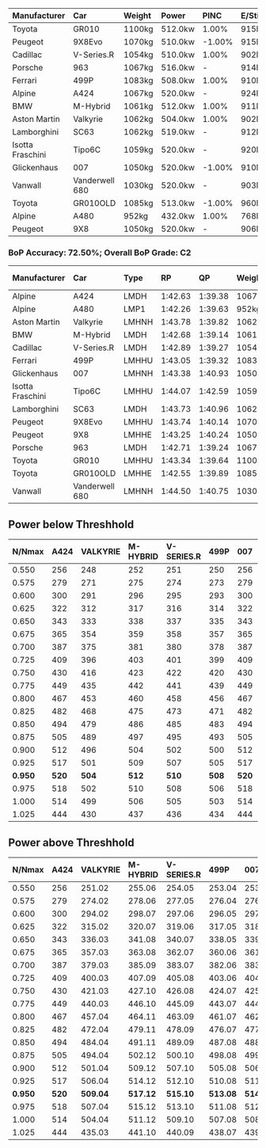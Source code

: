 | Manufacturer     | Car            | Weight | Power   | PINC    | E/Stint | FDS     |
|:-|:-|:-|:-|:-|:-|:-|
| Toyota           | GR010          | 1100kg | 512.0kw | 1.00%   | 915MJ   | 190kph  |
| Peugeot          | 9X8Evo         | 1070kg | 510.0kw | -1.00%  | 915MJ   | 190kph  |
| Cadillac         | V-Series.R     | 1054kg | 510.0kw | 1.00%   | 902MJ   |    -    |
| Porsche          | 963            | 1067kg | 516.0kw |    -    | 914MJ   |    -    |
| Ferrari          | 499P           | 1083kg | 508.0kw | 1.00%   | 910MJ   | 190kph  |
| Alpine           | A424           | 1067kg | 520.0kw |    -    | 924MJ   |    -    |
| BMW              | M-Hybrid       | 1061kg | 512.0kw | 1.00%   | 911MJ   |    -    |
| Aston Martin     | Valkyrie       | 1062kg | 504.0kw | 1.00%   | 902MJ   |    -    |
| Lamborghini      | SC63           | 1062kg | 519.0kw |    -    | 912MJ   |    -    |
| Isotta Fraschini | Tipo6C         | 1059kg | 520.0kw |    -    | 920MJ   | 190kph  |
| Glickenhaus      | 007            | 1050kg | 520.0kw | -1.00%  | 910MJ   |    -    |
| Vanwall          | Vanderwell 680 | 1030kg | 520.0kw |    -    | 903MJ   |    -    |
| Toyota           | GR010OLD       | 1085kg | 513.0kw | -1.00%  | 960MJ   | 150kph  |
| Alpine           | A480           | 952kg  | 432.0kw | 1.00%   | 768MJ   |    -    |
| Peugeot          | 9X8            | 1050kg | 520.0kw |    -    | 906MJ   | 150kph  |

### BoP Accuracy: 72.50%; Overall BoP Grade: C2
| Manufacturer     | Car            | Type  | RP      | QP      | Weight | Power¹  | Threshhold | PINC    | Power²   | E/Stint | AVG Vmax  | FDS     | RDLC | L/Stint | BOP-Grade | Model Accuracy | Model Points | Match%  | SimDiff |
|:-|:-|:-|:-|:-|:-|:-|:-|:-|:-|:-|:-|:-|:-|:-|:-|:-|:-|:-|:-|
| Alpine           | A424           | LMDH  | 1:42.63 | 1:39.38 | 1067kg | 520.0kw | 210.0kph   |    -    | 520.00kw |  924MJ  | 304.44kph |    -    | 1.01 | 33      | -D1       | 99.31%         | 2573         | 69.54%  | +0.75   |
| Alpine           | A480           | LMP1  | 1:42.26 | 1:39.63 |  952kg | 432.0kw | 210.0kph   | 1.00%   | 436.30kw |  768MJ  | 304.98kph |    -    | 0.98 | 31      | -E2       | 94.60%         | 1683         | 51.10%  | #       |
| Aston Martin     | Valkyrie       | LMHNH | 1:43.78 | 1:39.82 | 1062kg | 504.0kw | 210.0kph   | 1.00%   | 509.00kw |  902MJ  | 302.92kph |    -    | 1.02 | 33      | +D2       | 100.00%        | 630          | 60.77%  | +0.67   |
| BMW              | M-Hybrid       | LMDH  | 1:42.68 | 1:39.14 | 1061kg | 512.0kw | 210.0kph   | 1.00%   | 517.10kw |  911MJ  | 306.04kph |    -    | 1.02 | 33      | -C2       | 99.41%         | 2544         | 72.20%  | +0.71   |
| Cadillac         | V-Series.R     | LMDH  | 1:42.89 | 1:39.27 | 1054kg | 510.0kw | 210.0kph   | 1.00%   | 515.10kw |  902MJ  | 307.53kph |    -    | 1.02 | 33      | -B2       | 99.30%         | 4946         | 83.27%  | +0.83   |
| Ferrari          | 499P           | LMHHU | 1:43.05 | 1:39.32 | 1083kg | 508.0kw | 210.0kph   | 1.00%   | 513.10kw |  910MJ  | 305.47kph | 190kph  | 1.02 | 33      | -A2       | 100.00%        | 8223         | 90.35%  | +0.71   |
| Glickenhaus      | 007            | LMHNH | 1:43.38 | 1:40.93 | 1050kg | 520.0kw | 210.0kph   | -1.00%  | 514.80kw |  910MJ  | 310.53kph |    -    | 0.95 | 33      | ~A1       | 93.86%         | 2169         | 95.27%  | #       |
| Isotta Fraschini | Tipo6C         | LMHHU | 1:44.07 | 1:42.59 | 1059kg | 520.0kw | 210.0kph   |    -    | 520.00kw |  920MJ  | 308.43kph | 190kph  | 1.06 | 33      | +Ω1       | 97.73%         | 129          | 37.31%  | -0.39   |
| Lamborghini      | SC63           | LMDH  | 1:43.73 | 1:40.96 | 1062kg | 519.0kw | 210.0kph   |    -    | 519.00kw |  912MJ  | 302.97kph |    -    | 1.04 | 33      | +C1       | 98.78%         | 813          | 78.37%  | -0.66   |
| Peugeot          | 9X8Evo         | LMHHU | 1:43.74 | 1:40.14 | 1070kg | 510.0kw | 210.0kph   | -1.00%  | 504.90kw |  915MJ  | 311.43kph | 190kph  | 0.99 | 33      | +D1       | 96.77%         | 2307         | 69.34%  | +0.74   |
| Peugeot          | 9X8            | LMHHE | 1:43.25 | 1:40.24 | 1050kg | 520.0kw | 210.0kph   |    -    | 520.00kw |  906MJ  | 303.88kph | 150kph  | 1.03 | 33      | ~A1       | 97.99%         | 5010         | 100.00% | -0.44   |
| Porsche          | 963            | LMDH  | 1:42.71 | 1:39.24 | 1067kg | 516.0kw | 210.0kph   |    -    | 516.00kw |  914MJ  | 305.00kph |    -    | 1.01 | 33      | -C2       | 99.86%         | 11699        | 72.52%  | +0.48   |
| Toyota           | GR010          | LMHHU | 1:43.34 | 1:39.64 | 1100kg | 512.0kw | 210.0kph   | 1.00%   | 517.10kw |  915MJ  | 303.60kph | 190kph  | 1.01 | 33      | +A2       | 99.63%         | 6190         | 93.70%  | +0.46   |
| Toyota           | GR010OLD       | LMHHE | 1:42.55 | 1:39.89 | 1085kg | 513.0kw | 210.0kph   | -1.00%  | 507.90kw |  960MJ  | 307.77kph | 150kph  | 1.01 | 33      | -D1       | 93.47%         | 1031         | 67.52%  | #       |
| Vanwall          | Vanderwell 680 | LMHNH | 1:44.50 | 1:40.75 | 1030kg | 520.0kw | 210.0kph   |    -    | 520.00kw |  903MJ  | 306.36kph |    -    | 1.01 | 33      | +Ω1       | 94.33%         | 632          | 46.23%  | #       |

## Power below Threshhold
| N/Nmax    | A424    | VALKYRIE | M-HYBRID | V-SERIES.R | 499P    | 007     | TIPO6C  | SC63    | 9X8EVO  | 9X8     | 963     | GR010   | GR010OLD | VANDERWELL 680 | ​     | RPM      | A480       |
|:-|:-|:-|:-|:-|:-|:-|:-|:-|:-|:-|:-|:-|:-|:-|:-|:-|:-|
|  0.550    |  256    |  248     |  252     |  251       |  250    |  256    |  256    |  256    |  251    |  256    |  254    |  252    |  253     |  256           |  ​    |   --     |   -        |
|  0.575    |  279    |  271     |  275     |  274       |  273    |  279    |  279    |  279    |  274    |  279    |  277    |  275    |  276     |  279           |  ​    |   --     |   -        |
|  0.600    |  300    |  291     |  296     |  295       |  293    |  300    |  300    |  299    |  295    |  300    |  298    |  296    |  296     |  300           |  ​    |   --     |   -        |
|  0.625    |  322    |  312     |  317     |  316       |  314    |  322    |  322    |  321    |  316    |  322    |  319    |  317    |  317     |  322           |  ​    |   --     |   -        |
|  0.650    |  343    |  333     |  338     |  337       |  335    |  343    |  343    |  342    |  337    |  343    |  340    |  338    |  338     |  343           |  ​    |   --     |   -        |
|  0.675    |  365    |  354     |  359     |  358       |  357    |  365    |  365    |  364    |  358    |  365    |  362    |  359    |  360     |  365           |  ​    |   --     |   -        |
|  0.700    |  387    |  375     |  381     |  380       |  378    |  387    |  387    |  386    |  380    |  387    |  384    |  381    |  382     |  387           |  ​    |   --     |   -        |
|  0.725    |  409    |  396     |  403     |  401       |  399    |  409    |  409    |  408    |  401    |  409    |  406    |  403    |  403     |  409           |  ​    |   --     |   -        |
|  0.750    |  430    |  416     |  423     |  422       |  420    |  430    |  430    |  429    |  422    |  430    |  427    |  423    |  424     |  430           |  ​    |   --     |   -        |
|  0.775    |  449    |  435     |  442     |  441       |  439    |  449    |  449    |  448    |  441    |  449    |  446    |  442    |  443     |  449           |  ​    |  5000    |  -3386005  |
|  0.800    |  467    |  453     |  460     |  458       |  456    |  467    |  467    |  466    |  458    |  467    |  463    |  460    |  461     |  467           |  ​    |  5500    |  -3687783  |
|  0.825    |  482    |  468     |  475     |  473       |  471    |  482    |  482    |  481    |  473    |  482    |  478    |  475    |  476     |  482           |  ​    |  5999    |  -4004324  |
|  0.850    |  494    |  479     |  486     |  485       |  483    |  494    |  494    |  493    |  485    |  494    |  490    |  486    |  487     |  494           |  ​    |  6499    |  -4335628  |
|  0.875    |  505    |  489     |  497     |  495       |  493    |  505    |  505    |  504    |  495    |  505    |  501    |  497    |  498     |  505           |  ​    |  7000    |  -4681695  |
|  0.900    |  512    |  496     |  504     |  502       |  500    |  512    |  512    |  511    |  502    |  512    |  508    |  504    |  505     |  512           |  ​    |  7500    |  -5042525  |
|  0.925    |  517    |  501     |  509     |  507       |  505    |  517    |  517    |  516    |  507    |  517    |  513    |  509    |  510     |  517           |  ​    |  8000    |  429       |
| **0.950** | **520** | **504**  | **512**  | **510**    | **508** | **520** | **520** | **519** | **510** | **520** | **516** | **512** | **513**  | **520**        | **​** | **8499** | **432**    |
|  0.975    |  518    |  502     |  510     |  508       |  506    |  518    |  518    |  517    |  508    |  518    |  514    |  510    |  511     |  518           |  ​    |  9000    |  216       |
|  1.000    |  514    |  499     |  506     |  505       |  503    |  514    |  514    |  513    |  505    |  514    |  510    |  506    |  507     |  514           |  ​    |   --     |   -        |
|  1.025    |  444    |  430     |  437     |  436       |  434    |  444    |  444    |  443    |  436    |  444    |  441    |  437    |  438     |  444           |  ​    |   --     |   -        |

## Power above Threshhold
| N/Nmax    | A424    | VALKYRIE   | M-HYBRID   | V-SERIES.R | 499P       | 007        | TIPO6C  | SC63    | 9X8EVO     | 9X8     | 963     | GR010      | GR010OLD   | VANDERWELL 680 | ​     | RPM      | A480            |
|:-|:-|:-|:-|:-|:-|:-|:-|:-|:-|:-|:-|:-|:-|:-|:-|:-|:-|
|  0.550    |  256    |  251.02    |  255.06    |  254.05    |  253.04    |  253.39    |  256    |  256    |  248.44    |  256    |  254    |  255.06    |  250.43    |  256           |  ​    |   --     |  0.00           |
|  0.575    |  279    |  274.02    |  278.06    |  277.05    |  276.04    |  276.43    |  279    |  279    |  271.48    |  279    |  277    |  278.06    |  273.47    |  279           |  ​    |   --     |  0.00           |
|  0.600    |  300    |  294.02    |  298.07    |  297.06    |  296.05    |  297.46    |  300    |  299    |  291.52    |  300    |  298    |  298.07    |  293.50    |  300           |  ​    |   --     |  0.00           |
|  0.625    |  322    |  315.02    |  320.07    |  319.06    |  317.05    |  318.49    |  322    |  321    |  312.56    |  322    |  319    |  320.07    |  314.54    |  322           |  ​    |   --     |  0.00           |
|  0.650    |  343    |  336.03    |  341.08    |  340.07    |  338.05    |  339.53    |  343    |  342    |  333.59    |  343    |  340    |  341.08    |  335.57    |  343           |  ​    |   --     |  0.00           |
|  0.675    |  365    |  357.03    |  363.08    |  362.07    |  360.06    |  361.56    |  365    |  364    |  354.63    |  365    |  362    |  363.08    |  356.61    |  365           |  ​    |   --     |  0.00           |
|  0.700    |  387    |  379.03    |  385.09    |  383.07    |  382.06    |  383.60    |  387    |  386    |  375.67    |  387    |  384    |  385.09    |  377.65    |  387           |  ​    |   --     |  0.00           |
|  0.725    |  409    |  400.03    |  407.09    |  405.08    |  403.06    |  404.63    |  409    |  408    |  396.71    |  409    |  406    |  407.09    |  399.68    |  409           |  ​    |   --     |  0.00           |
|  0.750    |  430    |  421.03    |  427.10    |  426.08    |  424.07    |  425.66    |  430    |  429    |  416.74    |  430    |  427    |  427.10    |  419.72    |  430           |  ​    |   --     |  0.00           |
|  0.775    |  449    |  440.03    |  446.10    |  445.09    |  443.07    |  444.69    |  449    |  448    |  435.78    |  449    |  446    |  446.10    |  438.75    |  449           |  ​    |  5000    |  -3,422,374.99  |
|  0.800    |  467    |  457.04    |  464.11    |  463.09    |  461.07    |  462.72    |  467    |  466    |  453.81    |  467    |  463    |  464.11    |  455.78    |  467           |  ​    |  5500    |  -3,727,394.70  |
|  0.825    |  482    |  472.04    |  479.11    |  478.09    |  476.07    |  477.74    |  482    |  481    |  468.84    |  482    |  478    |  479.11    |  470.81    |  482           |  ​    |  5999    |  -4,047,335.34  |
|  0.850    |  494    |  484.04    |  491.11    |  489.09    |  487.08    |  488.76    |  494    |  493    |  479.86    |  494    |  490    |  491.11    |  482.83    |  494           |  ​    |  6499    |  -4,382,198.93  |
|  0.875    |  505    |  494.04    |  502.12    |  500.10    |  498.08    |  499.78    |  505    |  504    |  489.87    |  505    |  501    |  502.12    |  492.84    |  505           |  ​    |  7000    |  -4,731,982.47  |
|  0.900    |  512    |  501.04    |  509.12    |  507.10    |  505.08    |  506.79    |  512    |  511    |  496.89    |  512    |  508    |  509.12    |  499.86    |  512           |  ​    |  7500    |  -5,096,688.95  |
|  0.925    |  517    |  506.04    |  514.12    |  512.10    |  510.08    |  511.80    |  517    |  516    |  501.89    |  517    |  513    |  514.12    |  504.86    |  517           |  ​    |  8000    |  433.32         |
| **0.950** | **520** | **509.04** | **517.12** | **515.10** | **513.08** | **514.80** | **520** | **519** | **504.90** | **520** | **516** | **517.12** | **507.87** | **520**        | **​** | **8499** | **436.32**      |
|  0.975    |  518    |  507.04    |  515.12    |  513.10    |  511.08    |  512.80    |  518    |  517    |  502.90    |  518    |  514    |  515.12    |  505.87    |  518           |  ​    |  9000    |  218.16         |
|  1.000    |  514    |  504.04    |  511.12    |  509.10    |  507.08    |  508.79    |  514    |  513    |  499.89    |  514    |  510    |  511.12    |  502.86    |  514           |  ​    |   --     |  0.00           |
|  1.025    |  444    |  435.03    |  441.10    |  440.09    |  438.07    |  439.68    |  444    |  443    |  430.77    |  444    |  441    |  441.10    |  433.74    |  444           |  ​    |   --     |  0.00           |
